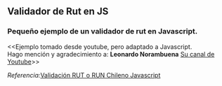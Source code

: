 ## Validador de Rut en JS

### Pequeño ejemplo de un validador de rut en Javascript.


<<Ejemplo tomado desde youtube, pero adaptado a Javascript.  
Hago mención y agradecimiento a:  __Leonardo Norambuena__ [Su canal de Youtube](https://www.youtube.com/channel/UC9NrOZk9aFR2nI_JF2Bnu4A)>>

*Referencia:*[Validación RUT o RUN Chileno Javascript](https://www.youtube.com/watch?v=CUfQ3avYRAg&list=LL&index=1)

